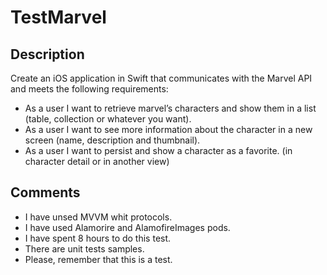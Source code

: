 # TestMarvel

## Description
Create an iOS application in Swift that communicates with the Marvel API and
meets the following requirements:
* As a user I want to retrieve marvel’s characters and show them in a
list (table, collection or whatever you want).
* As a user I want to see more information about the character in a new
screen (name, description and thumbnail).
* As a user I want to persist and show a
character as a favorite. (in character detail or in
another view)

## Comments
* I have unsed MVVM whit protocols.
* I have used Alamorire and AlamofireImages pods.
* I have spent 8 hours to do this test.
* There are unit tests samples.
* Please, remember that this is a test.
